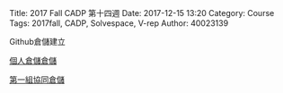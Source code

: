 Title: 2017 Fall CADP 第十四週 
Date: 2017-12-15 13:20
Category: Course
Tags: 2017fall, CADP, Solvespace, V-rep
Author: 40023139


Github倉儲建立

<!-- PELICAN_END_SUMMARY -->


<a href="https://github.com/40023139/40023139_finalproject">個人倉儲倉儲</a>

<a href="https://github.com/s40523210/bg1_cadp_finalproject">第一組協同倉儲</a>



















